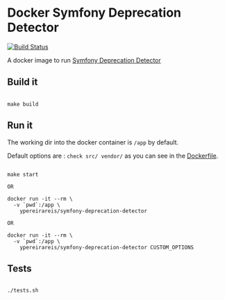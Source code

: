 # Docker Symfony Deprecation Detector

[![Build Status](https://travis-ci.org/ypereirareis/docker-symfony-deprecation-detector.svg?branch=master)](https://travis-ci.org/ypereirareis/docker-symfony-deprecation-detector)

A docker image to run [Symfony Deprecation Detector](https://github.com/sensiolabs-de/deprecation-detector)

## Build it

```shell

make build

```

## Run it

The working dir into the docker container is `/app` by default.

Default options are : `check src/ vendor/` as you can see in the [Dockerfile](Dockerfile?L25).

```shell

make start

OR

docker run -it --rm \
  -v `pwd`:/app \
    ypereirareis/symfony-deprecation-detector
    
OR

docker run -it --rm \
  -v `pwd`:/app \
    ypereirareis/symfony-deprecation-detector CUSTOM_OPTIONS

```

## Tests

```shell

./tests.sh

```
